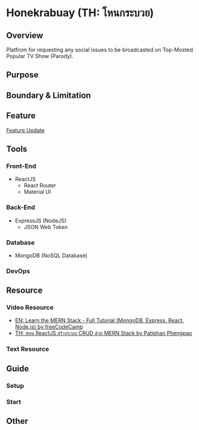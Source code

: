 # Honekrabuay (TH: โหนกระบวย)  

## Overview

Platfrom for requesting any social issues to be broadcasted on Top-Mosted Popular TV Show (Parody).

## Purpose

## Boundary & Limitation

## Feature

[Feature Update](https://github.com/lebrancconvas/Honekrabuay/tree/master/Version)

## Tools

### Front-End

- ReactJS
  - React Router
  - Material UI

### Back-End

- ExpressJS (NodeJS)
  - JSON Web Token

### Database

- MongoDB (NoSQL Database)  

### DevOps

## Resource

### Video Resource

- [EN: Learn the MERN Stack - Full Tutorial (MongoDB, Express, React, Node.js) by freeCodeCamp](https://www.youtube.com/watch?v=7CqJlxBYj-M)
- [TH: สอน ReactJS สร้างระบบ CRUD ด้วย MERN Stack by Patiphan Phengpao](https://www.youtube.com/watch?v=-RCZ0rZvoAU)

### Text Resource

## Guide

### Setup

### Start

## Other
